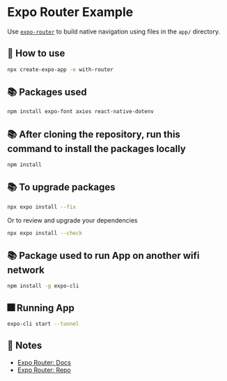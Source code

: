 # Expo Router Example

Use [`expo-router`](https://expo.github.io/router) to build native navigation using files in the `app/` directory.

## 🚀 How to use

```sh
npx create-expo-app -e with-router
```

## 📚 Packages used
```sh
npm install expo-font axios react-native-dotenv
```

## 📚 After cloning the repository, run this command to install the packages locally
```sh
npm install
```

## 📚 To upgrade packages
```sh
npx expo install --fix
```

Or to review and upgrade your dependencies

```sh
npx expo install --check
```

## 📚 Package used to run App on another wifi network
```sh
npm install -g expo-cli
```

## 🎆 Running App
```sh
expo-cli start --tunnel
```

## 📝 Notes

- [Expo Router: Docs](https://expo.github.io/router)
- [Expo Router: Repo](https://github.com/expo/router)
